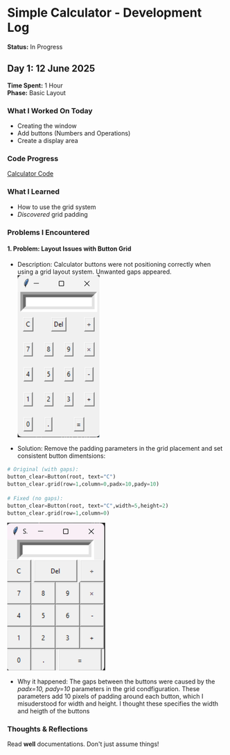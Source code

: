 
# Simple Calculator - Development Log
**Status:** In Progress

## Day 1: 12 June 2025
**Time Spent:** 1 Hour  
**Phase:** Basic Layout

### What I Worked On Today
- Creating the window 
- Add buttons (Numbers and Operations)
- Create a display area

### Code Progress
[Calculator Code](projects/simple-calculator/code/calculator-v1.py)

### What I Learned
- How to use the grid system
- *Discovered* grid padding

### Problems I Encountered
#### 1. Problem: Layout Issues with Button Grid
- Description: Calculator buttons were not positioning correctly when using a grid layout system. Unwanted gaps appeared.    
![Problem-1](/screenshoots/Problem-1.png)  

- Solution: Remove the padding parameters in the grid placement and set consistent button dimentsions:
```python
# Original (with gaps):
button_clear=Button(root, text="C")
button_clear.grid(row=1,column=0,padx=10,pady=10)

# Fixed (no gaps):
button_clear=Button(root, text="C",width=5,height=2)
button_clear.grid(row=1,column=0)
```  
![Solution-1](/screenshoots/Solution-1.png)  

- Why it happened: The gaps between the buttons were caused by the *padx=10, pady=10* parameters in the grid condfiguration. These parameters add 10 pixels of padding around each button, which I misuderstood for width and height. I thought these specifies the width and heigth of the buttons

### Thoughts & Reflections
Read **well** documentations. Don't just assume things!
  
 

<!--## Day2: [Date]
**Time Spent:** [hours/minites]
**Phase:** 

### What I Worked On Today
- [main tasks]

### Code Progress
```python
# code I wrote today
```

### What I Learned
- [what I learned]

### Problems I Encountered
1. Problem: [described the issue]
- what I tried: [Attempts to solve it]
- Solution: [how I fixed it/ still working on it]
- Why it happened: [root cause]
  
### Screenshots

-->
